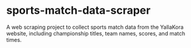 # sports-match-data-scraper
A web scraping project to collect sports match data from the YallaKora website, including championship titles, team names, scores, and match times.
